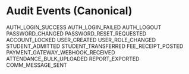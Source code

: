 # Audit Events (Canonical)

AUTH_LOGIN_SUCCESS
AUTH_LOGIN_FAILED
AUTH_LOGOUT
PASSWORD_CHANGED
PASSWORD_RESET_REQUESTED
ACCOUNT_LOCKED
USER_CREATED
USER_ROLE_CHANGED
STUDENT_ADMITTED
STUDENT_TRANSFERRED
FEE_RECEIPT_POSTED
PAYMENT_GATEWAY_WEBHOOK_RECEIVED
ATTENDANCE_BULK_UPLOADED
REPORT_EXPORTED
COMM_MESSAGE_SENT
